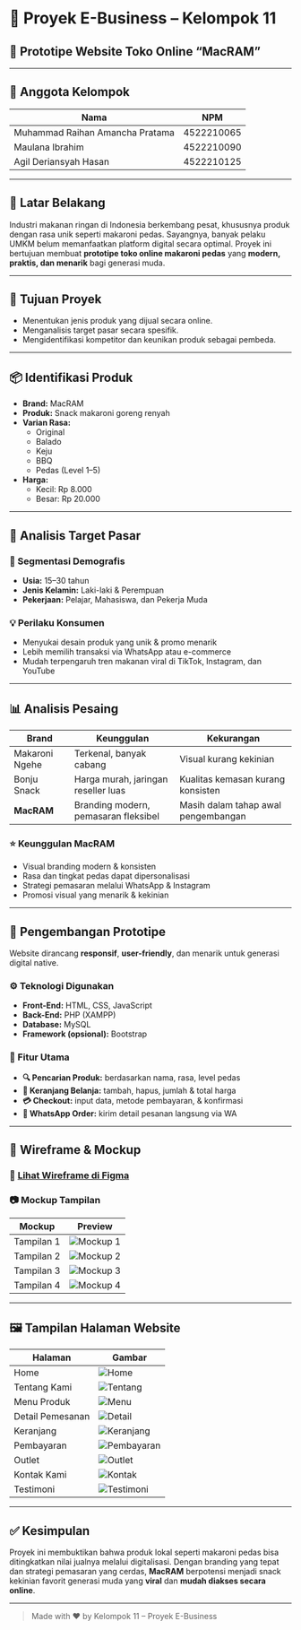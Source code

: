 # 🌟 Proyek E-Business – Kelompok 11  
## 🛒 Prototipe Website Toko Online “MacRAM”

---

## 👥 Anggota Kelompok

| Nama                              | NPM         |
|-----------------------------------|-------------|
| Muhammad Raihan Amancha Pratama  | 4522210065  |
| Maulana Ibrahim                  | 4522210090  |
| Agil Deriansyah Hasan            | 4522210125  |

---

## 📌 Latar Belakang

Industri makanan ringan di Indonesia berkembang pesat, khususnya produk dengan rasa unik seperti makaroni pedas. Sayangnya, banyak pelaku UMKM belum memanfaatkan platform digital secara optimal. Proyek ini bertujuan membuat **prototipe toko online makaroni pedas** yang **modern, praktis, dan menarik** bagi generasi muda.

---

## 🎯 Tujuan Proyek

- Menentukan jenis produk yang dijual secara online.
- Menganalisis target pasar secara spesifik.
- Mengidentifikasi kompetitor dan keunikan produk sebagai pembeda.

---

## 📦 Identifikasi Produk

- **Brand:** MacRAM  
- **Produk:** Snack makaroni goreng renyah  
- **Varian Rasa:**  
  - Original  
  - Balado  
  - Keju  
  - BBQ  
  - Pedas (Level 1–5)  
- **Harga:**  
  - Kecil: Rp 8.000  
  - Besar: Rp 20.000  

---

## 🎯 Analisis Target Pasar

### 👤 Segmentasi Demografis
- **Usia:** 15–30 tahun  
- **Jenis Kelamin:** Laki-laki & Perempuan  
- **Pekerjaan:** Pelajar, Mahasiswa, dan Pekerja Muda  

### 💡 Perilaku Konsumen
- Menyukai desain produk yang unik & promo menarik  
- Lebih memilih transaksi via WhatsApp atau e-commerce  
- Mudah terpengaruh tren makanan viral di TikTok, Instagram, dan YouTube  

---

## 📊 Analisis Pesaing

| Brand          | Keunggulan                                      | Kekurangan                           |
|----------------|--------------------------------------------------|--------------------------------------|
| Makaroni Ngehe | Terkenal, banyak cabang                         | Visual kurang kekinian               |
| Bonju Snack    | Harga murah, jaringan reseller luas             | Kualitas kemasan kurang konsisten    |
| **MacRAM**     | Branding modern, pemasaran fleksibel            | Masih dalam tahap awal pengembangan  |

### ⭐ Keunggulan MacRAM
- Visual branding modern & konsisten  
- Rasa dan tingkat pedas dapat dipersonalisasi  
- Strategi pemasaran melalui WhatsApp & Instagram  
- Promosi visual yang menarik & kekinian

---

## 🧱 Pengembangan Prototipe

Website dirancang **responsif**, **user-friendly**, dan menarik untuk generasi digital native.

### ⚙️ Teknologi Digunakan
- **Front-End:** HTML, CSS, JavaScript  
- **Back-End:** PHP (XAMPP)  
- **Database:** MySQL  
- **Framework (opsional):** Bootstrap

### 🔧 Fitur Utama
- **🔍 Pencarian Produk:** berdasarkan nama, rasa, level pedas  
- **🛒 Keranjang Belanja:** tambah, hapus, jumlah & total harga  
- **💳 Checkout:** input data, metode pembayaran, & konfirmasi  
- **📲 WhatsApp Order:** kirim detail pesanan langsung via WA  

---

## 🧰 Wireframe & Mockup

### 🎨 [Lihat Wireframe di Figma](https://www.figma.com/design/BfiB5V6zrtmO2H2tWb1vYL/Untitled?node-id=0-1&t=bweSBqv0hdveP3MD-1)

### 📷 Mockup Tampilan

| Mockup | Preview |
|--------|---------|
| Tampilan 1 | ![Mockup 1](image/mockup2.png) |
| Tampilan 2 | ![Mockup 2](image/mockup1.png) |
| Tampilan 3 | ![Mockup 3](image/mockup3.png) |
| Tampilan 4 | ![Mockup 4](image/mockup4.png) |

---

## 🖼️ Tampilan Halaman Website

| Halaman         | Gambar                        |
|------------------|-------------------------------|
| Home             | ![Home](Halaman/1.png)       |
| Tentang Kami     | ![Tentang](Halaman/2.png)    |
| Menu Produk      | ![Menu](Halaman/3.png)       |
| Detail Pemesanan | ![Detail](Halaman/4.png)     |
| Keranjang        | ![Keranjang](Halaman/5.png)  |
| Pembayaran       | ![Pembayaran](Halaman/6.png) |
| Outlet           | ![Outlet](Halaman/7.png)     |
| Kontak Kami      | ![Kontak](Halaman/8.png)     |
| Testimoni        | ![Testimoni](Halaman/9.png)  |

---

## ✅ Kesimpulan

Proyek ini membuktikan bahwa produk lokal seperti makaroni pedas bisa ditingkatkan nilai jualnya melalui digitalisasi. Dengan branding yang tepat dan strategi pemasaran yang cerdas, **MacRAM** berpotensi menjadi snack kekinian favorit generasi muda yang **viral** dan **mudah diakses secara online**.

---

> Made with ❤️ by Kelompok 11 – Proyek E-Business
